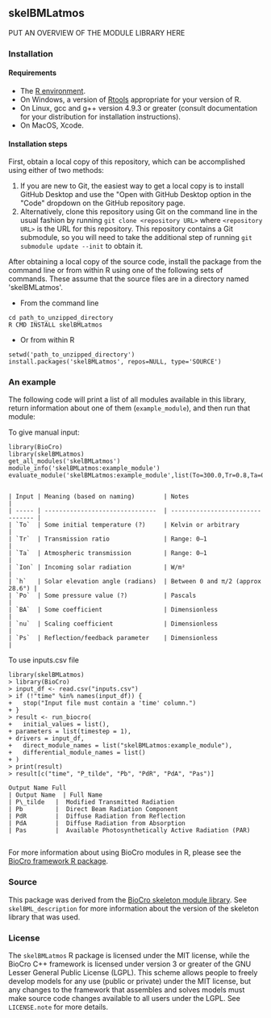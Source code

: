 ## skelBMLatmos
PUT AN OVERVIEW OF THE MODULE LIBRARY HERE

### Installation

#### Requirements

- The [R environment](https://cran.r-project.org/).
- On Windows, a version of [Rtools](https://cran.r-project.org/bin/windows/Rtools/)
  appropriate for your version of R.
- On Linux, gcc and g++ version 4.9.3 or greater (consult documentation for your
  distribution for installation instructions).
- On MacOS, Xcode.

#### Installation steps

First, obtain a local copy of this repository, which can be accomplished using
either of two methods:
1. If you are new to Git, the easiest way to get a local copy is to install
   GitHub Desktop and use the "Open with GitHub Desktop option in the "Code"
   dropdown on the GitHub repository page.
2. Alternatively, clone this repository using Git on the command line in the
   usual fashion by running `git clone <repository URL>` where
   `<repository URL>` is the URL for this repository. This repository contains a
   Git submodule, so you will need to take the additional step of running
   `git submodule update --init` to obtain it.

After obtaining a local copy of the source code, install the package from the
command line or from within R using one of the following sets of commands. These
assume that the source files are in a directory named  'skelBMLatmos'.

- From the command line
```
cd path_to_unzipped_directory
R CMD INSTALL skelBMLatmos
```

- Or from within R
```
setwd('path_to_unzipped_directory')
install.packages('skelBMLatmos', repos=NULL, type='SOURCE')
```

### An example

The following code will print a list of all modules available in this library,
return information about one of them (`example_module`), and then run that
module:

To give manual input:
```
library(BioCro)
library(skelBMLatmos)
get_all_modules('skelBMLatmos')
module_info('skelBMLatmos:example_module')
evaluate_module('skelBMLatmos:example_module',list(To=300.0,Tr=0.8,Ta=0.9,Ion=1000.0,h=0.5,Po=101325.0,BA=0.05,nu=0.3,Ps=0.2))


| Input | Meaning (based on naming)        | Notes                            |
| ----- | -------------------------------  | -------------------------------- |
| `To`  | Some initial temperature (?)     | Kelvin or arbitrary              |
| `Tr`  | Transmission ratio               | Range: 0–1                       |
| `Ta`  | Atmospheric transmission         | Range: 0–1                       |
| `Ion` | Incoming solar radiation         | W/m²                             |
| `h`   | Solar elevation angle (radians)  | Between 0 and π/2 (approx 28.6°) |
| `Po`  | Some pressure value (?)          | Pascals                          |
| `BA`  | Some coefficient                 | Dimensionless                    |
| `nu`  | Scaling coefficient              | Dimensionless                    |
| `Ps`  | Reflection/feedback parameter    | Dimensionless                    |

```

To use inputs.csv file
```
library(skelBMLatmos)
> library(BioCro)
> input_df <- read.csv("inputs.csv")
> if (!"time" %in% names(input_df)) {
+   stop("Input file must contain a 'time' column.")
+ }
> result <- run_biocro(
+   initial_values = list(),
+ parameters = list(timestep = 1),
+ drivers = input_df,
+   direct_module_names = list("skelBMLatmos:example_module"),
+   differential_module_names = list()
+ )
> print(result)
> result[c("time", "P_tilde", "Pb", "PdR", "PdA", "Pas")]

Output Name	Full 
| Output Name  | Full Name                                                                                                                                                                                             
| P\_tilde   |  Modified Transmitted Radiation                    
| Pb         |  Direct Beam Radiation Component                     
| PdR        |  Diffuse Radiation from Reflection                  
| PdA        |  Diffuse Radiation from Absorption                  
| Pas        |  Available Photosynthetically Active Radiation (PAR) 


```
For more information about using BioCro modules in R, please see the
[BioCro framework R package](https://github.com/biocro/biocro).

### Source

This package was derived from the
[BioCro skeleton module library](https://github.com/biocro/skelBML). See
`skelBML_description` for more information about the version of the skeleton
library that was used.

### License

The `skelBMLatmos` R package is licensed under the MIT license, while the BioCro C++
framework is licensed under version 3 or greater of the GNU Lesser General
Public License (LGPL). This scheme allows people to freely develop models for
any use (public or private) under the MIT license, but any changes to the
framework that assembles and solves models must make source code changes
available to all users under the LGPL. See `LICENSE.note` for more details.
